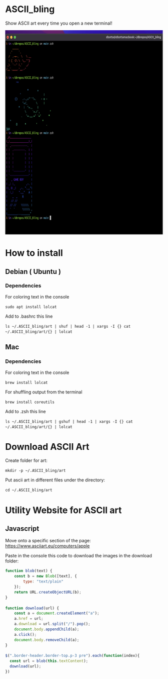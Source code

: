 # ASCII_bling

Show ASCII art every time you open a new terminal!

<img src="https://raw.githubusercontent.com/DanielEnricoBotta94/ASCII_bling/main/example.jpg" data-canonical-src="https://raw.githubusercontent.com/DanielEnricoBotta94/ASCII_bling/main/example.jpg" width="800" height="650" />

# How to install

## Debian ( Ubuntu )
### Dependencies

For coloring text in the console

`sudo apt install lolcat`


Add to .bashrc this line


`ls ~/.ASCII_bling/art | shuf | head -1 | xargs -I {} cat ~/.ASCII_bling/art/{} | lolcat`


## Mac

### Dependencies

For coloring text in the console

`brew install lolcat`


For shuffling output from the terminal

`brew install coreutils`


Add to .zsh this line


`ls ~/.ASCII_bling/art | gshuf | head -1 | xargs -I {} cat ~/.ASCII_bling/art/{} | lolcat`



# Download ASCII Art

Create folder for art:

`mkdir -p ~/.ASCII_bling/art`

Put ascii art in different files under the directory:

`cd ~/.ASCII_bling/art`



# Utility Website for ASCII art

## Javascript

Move onto a specific section of the page: https://www.asciiart.eu/computers/apple

Paste in the console this code to download the images in the download folder:

``` js
function blob(text) {
    const b = new Blob([text], {
        type: "text/plain"
    });
    return URL.createObjectURL(b);
}

function download(url) {
    const a = document.createElement("a");
    a.href = url;
    a.download = url.split("/").pop();
    document.body.appendChild(a);
    a.click(); 
    document.body.removeChild(a);
} 

$(".border-header.border-top.p-3 pre").each(function(index){ 
  const url = blob(this.textContent); 
  download(url);
})

```
